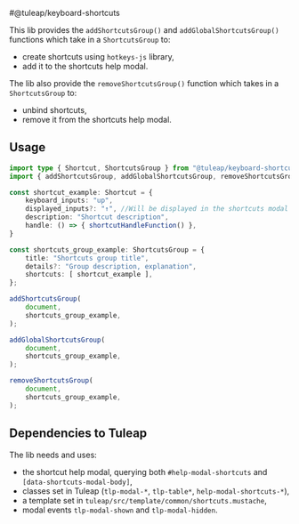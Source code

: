 #@tuleap/keyboard-shortcuts

This lib provides the `addShortcutsGroup()` and `addGlobalShortcutsGroup()` functions which take in a `ShortcutsGroup` to:
- create shortcuts using `hotkeys-js` library,
- add it to the shortcuts help modal.

The lib also provide the `removeShortcutsGroup()` function which takes in a `ShortcutsGroup` to:
- unbind shortcuts,
- remove it from the shortcuts help modal.

## Usage
```typescript
import type { Shortcut, ShortcutsGroup } from "@tuleap/keyboard-shortcuts";
import { addShortcutsGroup, addGlobalShortcutsGroup, removeShortcutsGroup } from "@tuleap/keyboard-shortcuts";

const shortcut_example: Shortcut = {
    keyboard_inputs: "up",
    displayed_inputs?: "↑", //Will be displayed in the shortcuts modal instead of the real keyboard input.
    description: "Shortcut description",
    handle: () => { shortcutHandleFunction() },
}

const shortcuts_group_example: ShortcutsGroup = {
    title: "Shortcuts group title",
    details?: "Group description, explanation",
    shortcuts: [ shortcut_example ],
};

addShortcutsGroup(
    document,
    shortcuts_group_example,
);

addGlobalShortcutsGroup(
    document,
    shortcuts_group_example,
);

removeShortcutsGroup(
    document,
    shortcuts_group_example,
);
```

## Dependencies to Tuleap
The lib needs and uses:
- the shortcut help modal, querying both `#help-modal-shortcuts` and `[data-shortcuts-modal-body]`,
- classes set in Tuleap (`tlp-modal-*`, `tlp-table*`, `help-modal-shortcuts-*`),
- a template set in `tuleap/src/template/common/shortcuts.mustache`,
- modal events `tlp-modal-shown` and `tlp-modal-hidden`.
